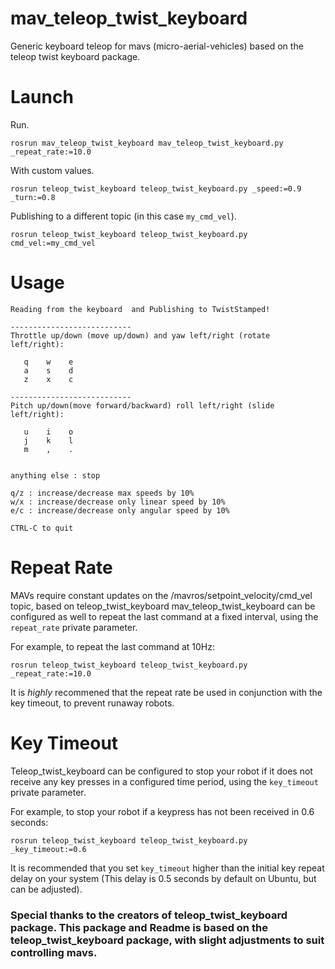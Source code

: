 # mav_teleop_twist_keyboard
Generic keyboard teleop for mavs (micro-aerial-vehicles) based on the teleop twist keyboard package.

# Launch
Run.
```
rosrun mav_teleop_twist_keyboard mav_teleop_twist_keyboard.py _repeat_rate:=10.0
```

With custom values.
```
rosrun teleop_twist_keyboard teleop_twist_keyboard.py _speed:=0.9 _turn:=0.8
```

Publishing to a different topic (in this case `my_cmd_vel`).
```
rosrun teleop_twist_keyboard teleop_twist_keyboard.py cmd_vel:=my_cmd_vel
```

# Usage
```
Reading from the keyboard  and Publishing to TwistStamped!

---------------------------
Throttle up/down (move up/down) and yaw left/right (rotate left/right):

   q    w    e
   a    s    d
   z    x    c

---------------------------
Pitch up/down(move forward/backward) roll left/right (slide left/right):

   u    i    o
   j    k    l
   m    ,    .


anything else : stop

q/z : increase/decrease max speeds by 10%
w/x : increase/decrease only linear speed by 10%
e/c : increase/decrease only angular speed by 10%

CTRL-C to quit
```

# Repeat Rate

MAVs require  constant  updates on the /mavros/setpoint\_velocity/cmd\_vel topic, based on teleop\_twist\_keyboard mav\_teleop\_twist\_keyboard can be configured as well to repeat the last command at a fixed interval, using the `repeat_rate` private parameter.

For example, to repeat the last command at 10Hz:

```
rosrun teleop_twist_keyboard teleop_twist_keyboard.py _repeat_rate:=10.0
```

It is _highly_ recommened that the repeat rate be used in conjunction with the key timeout, to prevent runaway robots.

# Key Timeout

Teleop\_twist\_keyboard can be configured to stop your robot if it does not receive any key presses in a configured time period, using the `key_timeout` private parameter.

For example, to stop your robot if a keypress has not been received in 0.6 seconds:
```
rosrun teleop_twist_keyboard teleop_twist_keyboard.py _key_timeout:=0.6
```

It is recommended that you set `key_timeout` higher than the initial key repeat delay on your system (This delay is 0.5 seconds by default on Ubuntu, but can be adjusted).


### Special thanks to the creators of teleop_twist_keyboard package. This package and Readme is based on the teleop_twist_keyboard package, with slight adjustments to suit controlling mavs.
